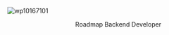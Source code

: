 ![wp10167101](https://github.com/fdhliakbar/backend-architecture/assets/104522615/3c006b8f-747d-4942-a6ca-d6b47d2e20ce)

<p style="text-align: center">Roadmap Backend Developer</p>
